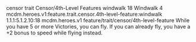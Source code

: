 <ability>
  <metadata>
    <class>censor</class>
    <feature_type>trait</feature_type>
    <file_dpath>Censor/4th-Level Features</file_dpath>
    <item_id>windwalk</item_id>
    <item_index>18</item_index>
    <item_name>Windwalk</item_name>
    <level>4</level>
    <scc>mcdm.heroes.v1:feature.trait.censor.4th-level-feature:windwalk</scc>
    <scdc>1.1.1:5.1.2.10:18</scdc>
    <source>mcdm.heroes.v1</source>
    <type>feature/trait/censor/4th-level-feature</type>
  </metadata>
  <effects>
    <effect type="mundane">While you have 5 or more Victories, you can fly. If you can already fly, you have a +2 bonus to speed while flying instead.</effect>
  </effects>
</ability>
